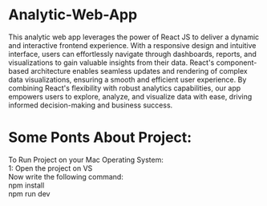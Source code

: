 # Analytic-Web-App
This analytic web app leverages the power of React JS to deliver a dynamic and interactive frontend experience. With a responsive design and intuitive interface, users can effortlessly navigate through dashboards, reports, and visualizations to gain valuable insights from their data. React's component-based architecture enables seamless updates and rendering of complex data visualizations, ensuring a smooth and efficient user experience. By combining React's flexibility with robust analytics capabilities, our app empowers users to explore, analyze, and visualize data with ease, driving informed decision-making and business success.
# Some Ponts About Project:
To Run Project on your Mac Operating System:
<br />
1: Open the project on VS
<br />
Now write the following command:
<br />
npm install
<br />
npm run dev
